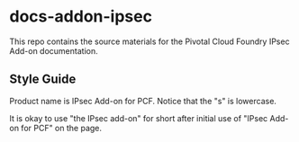 # docs-addon-ipsec

This repo contains the source materials for the Pivotal Cloud Foundry IPsec Add-on documentation.

## Style Guide

Product name is IPsec Add-on for PCF. Notice that the "s" is lowercase.

It is okay to use "the IPsec add-on" for short after initial use of "IPsec Add-on for PCF" on the page.
